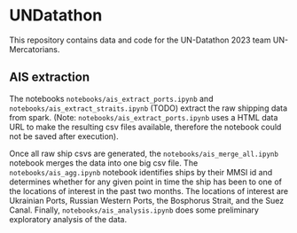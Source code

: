 # UNDatathon
This repository contains data and code for the UN-Datathon 2023 team UN-Mercatorians.

## AIS extraction

The notebooks `notebooks/ais_extract_ports.ipynb` and `notebooks/ais_extract_straits.ipynb` (TODO) extract the raw shipping data from spark. (Note: `notebooks/ais_extract_ports.ipynb` uses a HTML data URL to make the resulting csv files available, therefore the notebook could not be saved after execution).

Once all raw ship csvs are generated, the `notebooks/ais_merge_all.ipynb` notebook merges the data into one big csv file.
The `notebooks/ais_agg.ipynb` notebook identifies ships by their MMSI id and determines whether for any given point in time the ship has been to one of the locations of interest in the past two months. The locations of interest are Ukrainian Ports, Russian Western Ports, the Bosphorus Strait, and the Suez Canal.
Finally, `notebooks/ais_analysis.ipynb` does some preliminary exploratory analysis of the data.
